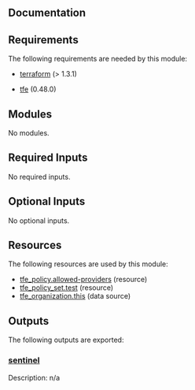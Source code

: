 <!-- BEGIN_TF_DOCS -->


## Documentation

## Requirements

The following requirements are needed by this module:

- <a name="requirement_terraform"></a> [terraform](#requirement\_terraform) (> 1.3.1)

- <a name="requirement_tfe"></a> [tfe](#requirement\_tfe) (0.48.0)

## Modules

No modules.

## Required Inputs

No required inputs.

## Optional Inputs

No optional inputs.

## Resources

The following resources are used by this module:

- [tfe_policy.allowed-providers](https://registry.terraform.io/providers/hashicorp/tfe/0.48.0/docs/resources/policy) (resource)
- [tfe_policy_set.test](https://registry.terraform.io/providers/hashicorp/tfe/0.48.0/docs/resources/policy_set) (resource)
- [tfe_organization.this](https://registry.terraform.io/providers/hashicorp/tfe/0.48.0/docs/data-sources/organization) (data source)

## Outputs

The following outputs are exported:

### <a name="output_sentinel"></a> [sentinel](#output\_sentinel)

Description: n/a

<!-- markdownlint-enable -->

<!-- END_TF_DOCS -->
